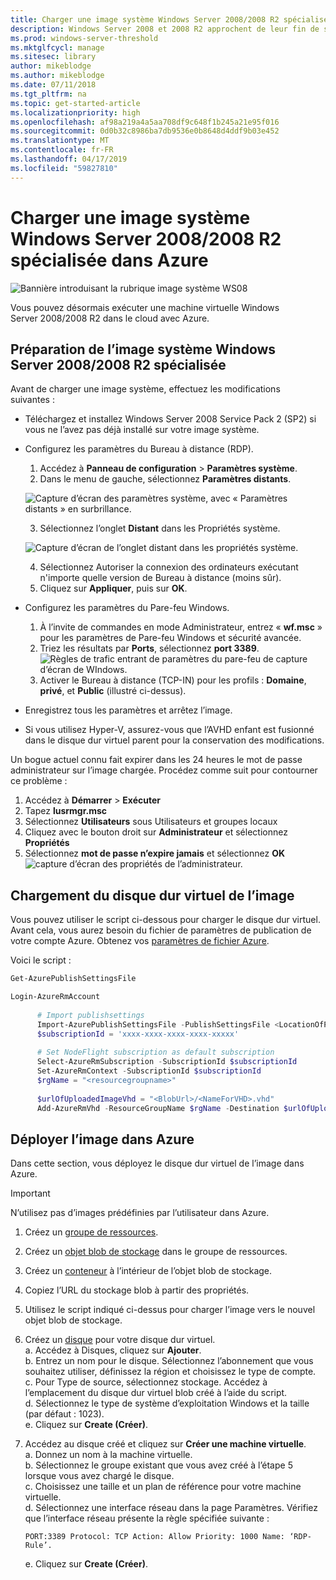 ```yaml
---
title: Charger une image système Windows Server 2008/2008 R2 spécialisée dans Azure
description: Windows Server 2008 et 2008 R2 approchent de leur fin de service. Découvrez comment basculer vers Azure en hébergeant Windows Server dans le cloud.
ms.prod: windows-server-threshold
ms.mktglfcycl: manage
ms.sitesec: library
author: mikeblodge
ms.author: mikeblodge
ms.date: 07/11/2018
ms.tgt_pltfrm: na
ms.topic: get-started-article
ms.localizationpriority: high
ms.openlocfilehash: af98a219a4a5aa708df9c648f1b245a21e95f016
ms.sourcegitcommit: 0d0b32c8986ba7db9536e0b8648d4ddf9b03e452
ms.translationtype: MT
ms.contentlocale: fr-FR
ms.lasthandoff: 04/17/2019
ms.locfileid: "59827810"
---
```

# <a name="upload-a-windows-server-20082008-r2-specialized-image-to-azure"></a>Charger une image système Windows Server 2008/2008 R2 spécialisée dans Azure 

![Bannière introduisant la rubrique image système WS08](media/WS08-image-banner-large.png)

Vous pouvez désormais exécuter une machine virtuelle Windows Server 2008/2008 R2 dans le cloud avec Azure. 

## <a name="prep-the-windows-server-20082008-r2-specialized-image"></a>Préparation de l’image système Windows Server 2008/2008 R2 spécialisée
Avant de charger une image système, effectuez les modifications suivantes :

- Téléchargez et installez Windows Server 2008 Service Pack 2 (SP2) si vous ne l’avez pas déjà installé sur votre image système.

- Configurez les paramètres du Bureau à distance (RDP).
   1. Accédez à **Panneau de configuration** > **Paramètres système**.   
   2. Dans le menu de gauche, sélectionnez **Paramètres distants**.

   ![Capture d’écran des paramètres système, avec « Paramètres distants » en surbrillance.](media/1a_remote_settings.png)

   3. Sélectionnez l’onglet **Distant** dans les Propriétés système.   

   ![Capture d’écran de l’onglet distant dans les propriétés système.](media/2c_sysprops.png)

   4. Sélectionnez Autoriser la connexion des ordinateurs exécutant n'importe quelle version de Bureau à distance (moins sûr).   
   5. Cliquez sur **Appliquer**, puis sur **OK**.
- Configurez les paramètres du Pare-feu Windows.   
   1. À l’invite de commandes en mode Administrateur, entrez « **wf.msc** » pour les paramètres de Pare-feu Windows et sécurité avancée.   
   2. Triez les résultats par **Ports**, sélectionnez **port 3389**.   
     ![Règles de trafic entrant de paramètres du pare-feu de capture d’écran de WIndows.](media/3b_inboundrules.png)   
   3. Activer le Bureau à distance (TCP-IN) pour les profils : **Domaine**, **privé**, et **Public** (illustré ci-dessus).

- Enregistrez tous les paramètres et arrêtez l’image.   
- Si vous utilisez Hyper-V, assurez-vous que l’AVHD enfant est fusionné dans le disque dur virtuel parent pour la conservation des modifications.

Un bogue actuel connu fait expirer dans les 24 heures le mot de passe administrateur sur l’image chargée. Procédez comme suit pour contourner ce problème : 

1. Accédez à **Démarrer** > **Exécuter**
2. Tapez **lusrmgr.msc**
3. Sélectionnez **Utilisateurs** sous Utilisateurs et groupes locaux
4. Cliquez avec le bouton droit sur **Administrateur** et sélectionnez **Propriétés**
5. Sélectionnez **mot de passe n’expire jamais** et sélectionnez **OK**
![capture d’écran des propriétés de l’administrateur.](media/6_adminprops.png)

## <a name="uploading-the-image-vhd"></a>Chargement du disque dur virtuel de l’image
Vous pouvez utiliser le script ci-dessous pour charger le disque dur virtuel. Avant cela, vous aurez besoin du fichier de paramètres de publication de votre compte Azure. Obtenez vos [paramètres de fichier Azure](https://azure.microsoft.com/downloads/).

Voici le script :

```powershell
Get-AzurePublishSettingsFile 

Login-AzureRmAccount
 
      # Import publishsettings
      Import-AzurePublishSettingsFile -PublishSettingsFile <LocationOfPublishingFile>
      $subscriptionId = 'xxxx-xxxx-xxxx-xxxx-xxxxx'
 
      # Set NodeFlight subscription as default subscription
      Select-AzureRmSubscription -SubscriptionId $subscriptionId
      Set-AzureRmContext -SubscriptionId $subscriptionId
      $rgName = "<resourcegroupname>"
    
      $urlOfUploadedImageVhd = "<BlobUrl>/<NameForVHD>.vhd"
      Add-AzureRmVhd -ResourceGroupName $rgName -Destination $urlOfUploadedImageVhd -LocalFilePath "<FilePath>"  
```
## <a name="deploy-the-image-in-azure"></a>Déployer l’image dans Azure
Dans cette section, vous déployez le disque dur virtuel de l’image dans Azure. 

> [!IMPORTANT]
> N’utilisez pas d’images prédéfinies par l’utilisateur dans Azure.

1.  Créez un [groupe de ressources](https://docs.microsoft.com/rest/api/resources/resourcegroups/createorupdate). 
2.  Créez un [objet blob de stockage](https://docs.microsoft.com/rest/api/storageservices/put-blob) dans le groupe de ressources.
3.  Créez un [conteneur](https://docs.microsoft.com/rest/api/storageservices/create-container) à l’intérieur de l’objet blob de stockage.
4.  Copiez l’URL du stockage blob à partir des propriétés.
5.  Utilisez le script indiqué ci-dessus pour charger l’image vers le nouvel objet blob de stockage.
6.  Créez un [disque](https://docs.microsoft.com/azure/virtual-machines/windows/prepare-for-upload-vhd-image) pour votre disque dur virtuel.   
     a. Accédez à Disques, cliquez sur **Ajouter**.  
     b. Entrez un nom pour le disque. Sélectionnez l’abonnement que vous souhaitez utiliser, définissez la région et choisissez le type de compte.   
     c. Pour Type de source, sélectionnez stockage. Accédez à l’emplacement du disque dur virtuel blob créé à l’aide du script.  
     d. Sélectionnez le type de système d’exploitation Windows et la taille (par défaut : 1023).   
     e. Cliquez sur **Create (Créer)**.   

7.  Accédez au disque créé et cliquez sur **Créer une machine virtuelle**.   
     a. Donnez un nom à la machine virtuelle.   
     b. Sélectionnez le groupe existant que vous avez créé à l’étape 5 lorsque vous avez chargé le disque.   
     c. Choisissez une taille et un plan de référence pour votre machine virtuelle.   
     d. Sélectionnez une interface réseau dans la page Paramètres. Vérifiez que l’interface réseau présente la règle spécifiée suivante :
 
        PORT:3389 Protocol: TCP Action: Allow Priority: 1000 Name: ‘RDP-Rule’.   
     e. Cliquez sur **Create (Créer)**.




